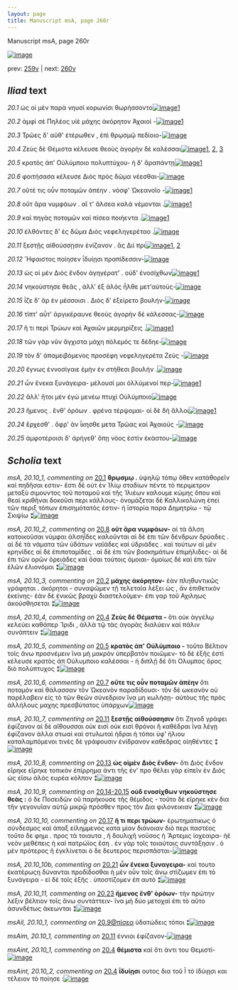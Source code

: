 ```yaml
---
layout: page
title: Manuscript msA, page 260r
---
```


Manuscript msA, page 260r

[![image](http://www.homermultitext.org/iipsrv?OBJ=IIP,1.0&FIF=/project/homer/pyramidal/deepzoom/hmt/vaimg/2017a/VA260RN_0431.tif&WID=100&CVT=JPEG)](http://www.homermultitext.org/ict2/?urn=urn:cite2:hmt:vaimg.2017a:VA260RN_0431)

prev:  [259v](../259v/) | next:  [260v](../260v/)

## *Iliad* text

*20.1* <a id="20.1"/> ὡς οἱ μὲν παρὰ νηυσὶ κορωνίσι θωρήσσοντο[![image](http://www.homermultitext.org/iipsrv?OBJ=IIP,1.0&FIF=/project/homer/pyramidal/deepzoom/hmt/vaimg/2017a/VA260RN_0431.tif&RGN=0.1057,0.1761,0.4963,0.06625&WID=1000&CVT=JPEG)](http://www.homermultitext.org/ict2/?urn=urn:cite2:hmt:vaimg.2017a:VA260RN_0431@0.1057,0.1761,0.4963,0.06625)[1](#msA_20.10_1)

*20.2* <a id="20.2"/> ἀμφὶ σὲ Πηλέος υἱὲ μάχης ἀκόρητον Ἀχαιοί -[![image](http://www.homermultitext.org/iipsrv?OBJ=IIP,1.0&FIF=/project/homer/pyramidal/deepzoom/hmt/vaimg/2017a/VA260RN_0431.tif&RGN=0.1971,0.2144,0.3981,0.02573&WID=1000&CVT=JPEG)](http://www.homermultitext.org/ict2/?urn=urn:cite2:hmt:vaimg.2017a:VA260RN_0431@0.1971,0.2144,0.3981,0.02573)[1](#msA_20.10_3)

*20.3* <a id="20.3"/> Τρῶες δ' αῦθ' ἑτέρωθεν , ἐπὶ θρῳσμῷ πεδίοιο-[![image](http://www.homermultitext.org/iipsrv?OBJ=IIP,1.0&FIF=/project/homer/pyramidal/deepzoom/hmt/vaimg/2017a/VA260RN_0431.tif&RGN=0.1988,0.2385,0.4088,0.02089&WID=1000&CVT=JPEG)](http://www.homermultitext.org/ict2/?urn=urn:cite2:hmt:vaimg.2017a:VA260RN_0431@0.1988,0.2385,0.4088,0.02089)

*20.4* <a id="20.4"/> Ζεὺς δὲ Θέμιστα κέλευσε θεοὺς ἀγορὴν δὲ καλέσσαι[![image](http://www.homermultitext.org/iipsrv?OBJ=IIP,1.0&FIF=/project/homer/pyramidal/deepzoom/hmt/vaimg/2017a/VA260RN_0431.tif&RGN=0.2028,0.2552,0.4145,0.02752&WID=1000&CVT=JPEG)](http://www.homermultitext.org/ict2/?urn=urn:cite2:hmt:vaimg.2017a:VA260RN_0431@0.2028,0.2552,0.4145,0.02752)[1](#msAint_20.10_1), [2](#msAint_20.10_2), [3](#msA_20.10_4)

*20.5* <a id="20.5"/> κρατὸς ἀπ' Οὐλύμποιο πολυπτύχου- ἡ δ' ἄραπάντῃ[![image](http://www.homermultitext.org/iipsrv?OBJ=IIP,1.0&FIF=/project/homer/pyramidal/deepzoom/hmt/vaimg/2017a/VA260RN_0431.tif&RGN=0.1990,0.2733,0.4145,0.02752&WID=1000&CVT=JPEG)](http://www.homermultitext.org/ict2/?urn=urn:cite2:hmt:vaimg.2017a:VA260RN_0431@0.1990,0.2733,0.4145,0.02752)[1](#msA_20.10_5)

*20.6* <a id="20.6"/> φοιτήσασα κέλευσε Διὸς πρὸς δῶμα νέεσθαι-[![image](http://www.homermultitext.org/iipsrv?OBJ=IIP,1.0&FIF=/project/homer/pyramidal/deepzoom/hmt/vaimg/2017a/VA260RN_0431.tif&RGN=0.1973,0.2935,0.3791,0.0242&WID=1000&CVT=JPEG)](http://www.homermultitext.org/ict2/?urn=urn:cite2:hmt:vaimg.2017a:VA260RN_0431@0.1973,0.2935,0.3791,0.0242)

*20.7* <a id="20.7"/> οὔτέ τις οὖν ποταμῶν ἀπέην . νόσφ' Ὠκεανοῖο -[![image](http://www.homermultitext.org/iipsrv?OBJ=IIP,1.0&FIF=/project/homer/pyramidal/deepzoom/hmt/vaimg/2017a/VA260RN_0431.tif&RGN=0.1980,0.3115,0.3791,0.02420&WID=1000&CVT=JPEG)](http://www.homermultitext.org/ict2/?urn=urn:cite2:hmt:vaimg.2017a:VA260RN_0431@0.1980,0.3115,0.3791,0.02420)[1](#msA_20.10_6)

*20.8* <a id="20.8"/> οὔτ ἄρα νυμφάων . αἵ τ' ἄλσεα καλὰ νέμονται .[![image](http://www.homermultitext.org/iipsrv?OBJ=IIP,1.0&FIF=/project/homer/pyramidal/deepzoom/hmt/vaimg/2017a/VA260RN_0431.tif&RGN=0.1968,0.3302,0.3791,0.02420&WID=1000&CVT=JPEG)](http://www.homermultitext.org/ict2/?urn=urn:cite2:hmt:vaimg.2017a:VA260RN_0431@0.1968,0.3302,0.3791,0.02420)[1](#msA_20.10_2)

*20.9* <a id="20.9"/> καὶ πηγὰς ποταμῶν καὶ πίσεα ποιήεντα .[![image](http://www.homermultitext.org/iipsrv?OBJ=IIP,1.0&FIF=/project/homer/pyramidal/deepzoom/hmt/vaimg/2017a/VA260RN_0431.tif&RGN=0.1947,0.3508,0.3791,0.02420&WID=1000&CVT=JPEG)](http://www.homermultitext.org/ict2/?urn=urn:cite2:hmt:vaimg.2017a:VA260RN_0431@0.1947,0.3508,0.3791,0.02420)[1](#msAil_20.10_1)

*20.10* <a id="20.10"/> ἐλθόντες δ' ἐς δῶμα Διὸς νεφεληγερέταο .[![image](http://www.homermultitext.org/iipsrv?OBJ=IIP,1.0&FIF=/project/homer/pyramidal/deepzoom/hmt/vaimg/2017a/VA260RN_0431.tif&RGN=0.1947,0.3714,0.3791,0.02420&WID=1000&CVT=JPEG)](http://www.homermultitext.org/ict2/?urn=urn:cite2:hmt:vaimg.2017a:VA260RN_0431@0.1947,0.3714,0.3791,0.02420)

*20.11* <a id="20.11"/> ξεστῇς αἰθούσσῃσιν ἐνίζανον . ἃς Διὶ πρι[![image](http://www.homermultitext.org/iipsrv?OBJ=IIP,1.0&FIF=/project/homer/pyramidal/deepzoom/hmt/vaimg/2017a/VA260RN_0431.tif&RGN=0.1907,0.3895,0.3791,0.02420&WID=1000&CVT=JPEG)](http://www.homermultitext.org/ict2/?urn=urn:cite2:hmt:vaimg.2017a:VA260RN_0431@0.1907,0.3895,0.3791,0.02420)[1](#msA_20.10_7), [2](#msAim_20.10_1)

*20.12* <a id="20.12"/> Ἥφαιστος ποίησεν ΐδυίῃσι πραπίδεσσιν-[![image](http://www.homermultitext.org/iipsrv?OBJ=IIP,1.0&FIF=/project/homer/pyramidal/deepzoom/hmt/vaimg/2017a/VA260RN_0431.tif&RGN=0.1934,0.4076,0.3631,0.02420&WID=1000&CVT=JPEG)](http://www.homermultitext.org/ict2/?urn=urn:cite2:hmt:vaimg.2017a:VA260RN_0431@0.1934,0.4076,0.3631,0.02420)

*20.13* <a id="20.13"/> ὡς οἱ μὲν Διὸς ἔνδον ἀγηγέρατ' . οὐδ' ἐνοσίχθων[![image](http://www.homermultitext.org/iipsrv?OBJ=IIP,1.0&FIF=/project/homer/pyramidal/deepzoom/hmt/vaimg/2017a/VA260RN_0431.tif&RGN=0.1960,0.4297,0.3825,0.02420&WID=1000&CVT=JPEG)](http://www.homermultitext.org/ict2/?urn=urn:cite2:hmt:vaimg.2017a:VA260RN_0431@0.1960,0.4297,0.3825,0.02420)[1](#msA_20.10_8)

*20.14* <a id="20.14"/> νηκούστησε θεᾶς , ἀλλ' ἐξ ἁλὸς ἦλθε μετ'αὐτούς-[![image](http://www.homermultitext.org/iipsrv?OBJ=IIP,1.0&FIF=/project/homer/pyramidal/deepzoom/hmt/vaimg/2017a/VA260RN_0431.tif&RGN=0.1988,0.4473,0.3825,0.02420&WID=1000&CVT=JPEG)](http://www.homermultitext.org/ict2/?urn=urn:cite2:hmt:vaimg.2017a:VA260RN_0431@0.1988,0.4473,0.3825,0.02420)

*20.15* <a id="20.15"/> ΐζε δ' ἄρ ἐν μέσσοισι . Διὸς δ' ἐξείρετο βουλήν-[![image](http://www.homermultitext.org/iipsrv?OBJ=IIP,1.0&FIF=/project/homer/pyramidal/deepzoom/hmt/vaimg/2017a/VA260RN_0431.tif&RGN=0.1890,0.4645,0.3884,0.02669&WID=1000&CVT=JPEG)](http://www.homermultitext.org/ict2/?urn=urn:cite2:hmt:vaimg.2017a:VA260RN_0431@0.1890,0.4645,0.3884,0.02669)

*20.16* <a id="20.16"/> τίπτ' αὖτ' ἀργικέραυνε θεοὺς ἀγορὴν δὲ κάλεσσας-[![image](http://www.homermultitext.org/iipsrv?OBJ=IIP,1.0&FIF=/project/homer/pyramidal/deepzoom/hmt/vaimg/2017a/VA260RN_0431.tif&RGN=0.1864,0.4834,0.4204,0.02905&WID=1000&CVT=JPEG)](http://www.homermultitext.org/ict2/?urn=urn:cite2:hmt:vaimg.2017a:VA260RN_0431@0.1864,0.4834,0.4204,0.02905)

*20.17* <a id="20.17"/> ῆ τι περὶ Τρώων καὶ Ἀχαιῶν μερμηρίζεις .[![image](http://www.homermultitext.org/iipsrv?OBJ=IIP,1.0&FIF=/project/homer/pyramidal/deepzoom/hmt/vaimg/2017a/VA260RN_0431.tif&RGN=0.1887,0.5026,0.3874,0.02974&WID=1000&CVT=JPEG)](http://www.homermultitext.org/ict2/?urn=urn:cite2:hmt:vaimg.2017a:VA260RN_0431@0.1887,0.5026,0.3874,0.02974)[1](#msA_20.10_10)

*20.18* <a id="20.18"/> τῶν γὰρ νῦν ἄγχιστα μάχη πόλεμός τε δέδηε-[![image](http://www.homermultitext.org/iipsrv?OBJ=IIP,1.0&FIF=/project/homer/pyramidal/deepzoom/hmt/vaimg/2017a/VA260RN_0431.tif&RGN=0.1820,0.5219,0.4160,0.02642&WID=1000&CVT=JPEG)](http://www.homermultitext.org/ict2/?urn=urn:cite2:hmt:vaimg.2017a:VA260RN_0431@0.1820,0.5219,0.4160,0.02642)

*20.19* <a id="20.19"/> τὸν δ' ἀπαμειβόμενος προσέφη νεφεληγερέτα Ζεύς -[![image](http://www.homermultitext.org/iipsrv?OBJ=IIP,1.0&FIF=/project/homer/pyramidal/deepzoom/hmt/vaimg/2017a/VA260RN_0431.tif&RGN=0.1859,0.5434,0.4468,0.02974&WID=1000&CVT=JPEG)](http://www.homermultitext.org/ict2/?urn=urn:cite2:hmt:vaimg.2017a:VA260RN_0431@0.1859,0.5434,0.4468,0.02974)

*20.20* <a id="20.20"/> ἔγνως ἐννοσίγαιε ἐμὴν ἐν στήθεσι βουλὴν .[![image](http://www.homermultitext.org/iipsrv?OBJ=IIP,1.0&FIF=/project/homer/pyramidal/deepzoom/hmt/vaimg/2017a/VA260RN_0431.tif&RGN=0.1726,0.5588,0.4468,0.02974&WID=1000&CVT=JPEG)](http://www.homermultitext.org/ict2/?urn=urn:cite2:hmt:vaimg.2017a:VA260RN_0431@0.1726,0.5588,0.4468,0.02974)

*20.21* <a id="20.21"/> ὧν ἕνεκα ξυνάγειρα- μέλουσί μοι ὀλλύμενοί περ-[![image](http://www.homermultitext.org/iipsrv?OBJ=IIP,1.0&FIF=/project/homer/pyramidal/deepzoom/hmt/vaimg/2017a/VA260RN_0431.tif&RGN=0.1759,0.5826,0.4482,0.02310&WID=1000&CVT=JPEG)](http://www.homermultitext.org/ict2/?urn=urn:cite2:hmt:vaimg.2017a:VA260RN_0431@0.1759,0.5826,0.4482,0.02310)[1](#msA_20.10_10b)

*20.22* <a id="20.22"/> ἂλλ' ἤτοι μὲν ἐγὼ μενέω πτυχὶ Οὐλύμποιο[![image](http://www.homermultitext.org/iipsrv?OBJ=IIP,1.0&FIF=/project/homer/pyramidal/deepzoom/hmt/vaimg/2017a/VA260RN_0431.tif&RGN=0.1746,0.6007,0.4482,0.02310&WID=1000&CVT=JPEG)](http://www.homermultitext.org/ict2/?urn=urn:cite2:hmt:vaimg.2017a:VA260RN_0431@0.1746,0.6007,0.4482,0.02310)

*20.23* <a id="20.23"/> ἥμενος . ἔνθ' ὁρόων . φρένα τέρψομαι- οἱ δὲ δὴ ἄλλοι[![image](http://www.homermultitext.org/iipsrv?OBJ=IIP,1.0&FIF=/project/homer/pyramidal/deepzoom/hmt/vaimg/2017a/VA260RN_0431.tif&RGN=0.1787,0.6209,0.4482,0.02310&WID=1000&CVT=JPEG)](http://www.homermultitext.org/ict2/?urn=urn:cite2:hmt:vaimg.2017a:VA260RN_0431@0.1787,0.6209,0.4482,0.02310)[1](#msA_20.10_11)

*20.24* <a id="20.24"/> ἔρχεσθ' . ὄφρ' ὰν ΐκησθε μετα Τρῶας καὶ Ἀχαιούς -[![image](http://www.homermultitext.org/iipsrv?OBJ=IIP,1.0&FIF=/project/homer/pyramidal/deepzoom/hmt/vaimg/2017a/VA260RN_0431.tif&RGN=0.1759,0.6409,0.4482,0.02310&WID=1000&CVT=JPEG)](http://www.homermultitext.org/ict2/?urn=urn:cite2:hmt:vaimg.2017a:VA260RN_0431@0.1759,0.6409,0.4482,0.02310)

*20.25* <a id="20.25"/> ἀμφοτέροισι δ' ἀρήγεθ' ὅπῃ νόος ἐστὶν ἑκάστου-[![image](http://www.homermultitext.org/iipsrv?OBJ=IIP,1.0&FIF=/project/homer/pyramidal/deepzoom/hmt/vaimg/2017a/VA260RN_0431.tif&RGN=0.1752,0.6591,0.4482,0.03071&WID=1000&CVT=JPEG)](http://www.homermultitext.org/ict2/?urn=urn:cite2:hmt:vaimg.2017a:VA260RN_0431@0.1752,0.6591,0.4482,0.03071)

## *Scholia* text

*msA, 20.10_1, commenting on* [20.1](#20.1)  <a id="msA_20.10_1"/> **θρῳσμῳ .** ὑψηλῷ τόπῳ ὅθεν κατὰθορεῖν καὶ πηδῆσαι εστιν- ἔστι δὲ οὑτ ἐν Ἰλίῳ σταδίων πέντε τὸ περιμετρον μεταξὺ σιμουντος τοῦ ποταμοῦ καὶ τῆς Ἰλιέων καλουμε κώμης ὅπου καὶ θεαί κριθῆναι δοκοῦσι περι κάλλους- ὀνομάζεται δὲ Καλλικολώνη ἐπεὶ τῶν περιξ τόπων ἐπισημότατός ἐστιν- ἡ ϊστορία παρα Δημητρίω - τῷ Σκιψίω ⁑[![image](http://www.homermultitext.org/iipsrv?OBJ=IIP,1.0&FIF=/project/homer/pyramidal/deepzoom/hmt/vaimg/2017a/VA260RN_0431.tif&RGN=0.1955,0.09903,0.6275,0.04108&WID=1000&CVT=JPEG)](http://www.homermultitext.org/ict2/?urn=urn:cite2:hmt:vaimg.2017a:VA260RN_0431@0.1955,0.09903,0.6275,0.04108)

*msA, 20.10_2, commenting on* [20.8](#20.8)  <a id="msA_20.10_2"/> **οὔτ ἂρα νυμφάων-** αἱ τὰ ἄλση κατοικοῦσαι νύμφαι ἀλσηΐδες καλοῦνται αὶ δὲ ἐπι τῶν δένδρων δρύαδες . αἱ δὲ τὰ νάματα τῶν ὑδάτων ναϊάδες καὶ ὑδριάδες . καὶ τούτων αἱ μὲν κρηνίδες αἱ δὲ ἐπιποταμίδες . αἱ δὲ ἐπι τῶν βοσκημάτων ἐπιμήλιδες- αἱ δὲ ἐπι τῶν ορῶν ὀρειάδες καὶ ὅσαι τούτοις ὁμοιαι- ὁμοίως δὲ καὶ ἐπι τῶν ἑλῶν ἐλιονόμοι ⁑[![image](http://www.homermultitext.org/iipsrv?OBJ=IIP,1.0&FIF=/project/homer/pyramidal/deepzoom/hmt/vaimg/2017a/VA260RN_0431.tif&RGN=0.1984,0.1250,0.6210,0.06459&WID=1000&CVT=JPEG)](http://www.homermultitext.org/ict2/?urn=urn:cite2:hmt:vaimg.2017a:VA260RN_0431@0.1984,0.1250,0.6210,0.06459)

*msA, 20.10_3, commenting on* [20.2](#20.2)  <a id="msA_20.10_3"/> **μάχης ἀκόρητον-** ἐὰν πληθυντικῶς γράφηται . ἀκόρητοι - συναψῶμεν τῇ τελεταία λέξει ὡς , ἂν ἐπιθετικὸν ἐκείνης- ἐὰν δὲ ἑνικῶς βραχὺ διαστελοῦμεν- ἐπι γαρ τοῦ Αχιληως ἀκούσθησεται ⁑[![image](http://www.homermultitext.org/iipsrv?OBJ=IIP,1.0&FIF=/project/homer/pyramidal/deepzoom/hmt/vaimg/2017a/VA260RN_0431.tif&RGN=0.6207,0.2019,0.2190,0.07040&WID=1000&CVT=JPEG)](http://www.homermultitext.org/ict2/?urn=urn:cite2:hmt:vaimg.2017a:VA260RN_0431@0.6207,0.2019,0.2190,0.07040)

*msA, 20.10_4, commenting on* [20.4](#20.4)  <a id="msA_20.10_4"/> **Ζεὺς δὲ Θέμιστα -** ὅτι οὐκ ἀγγέλῳ κελεύει καθάπερ Ἴριδι , ἀλλὰ τῷ τὰς ἀγορὰς διαλύειν καὶ πάλιν συνάπτειν ⁑[![image](http://www.homermultitext.org/iipsrv?OBJ=IIP,1.0&FIF=/project/homer/pyramidal/deepzoom/hmt/vaimg/2017a/VA260RN_0431.tif&RGN=0.6157,0.2643,0.1980,0.04011&WID=1000&CVT=JPEG)](http://www.homermultitext.org/ict2/?urn=urn:cite2:hmt:vaimg.2017a:VA260RN_0431@0.6157,0.2643,0.1980,0.04011)

*msA, 20.10_5, commenting on* [20.5](#20.5)  <a id="msA_20.10_5"/> **κρατὸς ἀπ' Οὐλύμποιο -** τοῦτο Βέλτιον τοῖς ἄνω προσνέμειν ἵνα μὴ μακρὸν ὑπερβατὸν ποιῶμεν- τὸ δὲ ἑξῆς ἐστὶ κέλευσε κρατὸς ἀπ Ούλυμποιο καλέσσαι - ἡ διπλῇ δὲ ὅτι Ολυμπος ὄρος διὸ πολύπτυχος ⁑[![image](http://www.homermultitext.org/iipsrv?OBJ=IIP,1.0&FIF=/project/homer/pyramidal/deepzoom/hmt/vaimg/2017a/VA260RN_0431.tif&RGN=0.6046,0.2967,0.2152,0.06598&WID=1000&CVT=JPEG)](http://www.homermultitext.org/ict2/?urn=urn:cite2:hmt:vaimg.2017a:VA260RN_0431@0.6046,0.2967,0.2152,0.06598)

*msA, 20.10_6, commenting on* [20.7](#20.7)  <a id="msA_20.10_6"/> **οὔτε τις οὖν ποταμῶν ἀπέην** ὅτι ποταμὸν καὶ θάλασσαν τὸν Ὠκεανὸν παραδίδουσι- τὸν δὲ ωκεανὸν οὐ παρέλαβειν εἰς τὸ τῶν θεῶν σύνεδριον ἵνα μη κωλήσῃ- αὐτὸυς τῆς πρὸς ἀλλήλους μαχης πρεσβύτατος ὑπάρχων[![image](http://www.homermultitext.org/iipsrv?OBJ=IIP,1.0&FIF=/project/homer/pyramidal/deepzoom/hmt/vaimg/2017a/VA260RN_0431.tif&RGN=0.6030,0.3611,0.2275,0.08409&WID=1000&CVT=JPEG)](http://www.homermultitext.org/ict2/?urn=urn:cite2:hmt:vaimg.2017a:VA260RN_0431@0.6030,0.3611,0.2275,0.08409)

*msA, 20.10_7, commenting on* [20.11](#20.11)  <a id="msA_20.10_7"/> **ξεστῇς αἰθούσσησιν** ὅτι Ζηνοδ γράφει ἐφίζανον αἱ δὲ αἴθουσσαι οὐκ εισὶ οὐκ εισὶ θρόνοι ἢ καθὲδραι ἵνα λέγῃ ἐφίζανον ἀλλα στωαὶ καὶ στυλωταὶ ήδραι ἠ τόποι ὑφ' ἡλιου καταλαμπόμενοι τινὲς δὲ γράφουσιν ἐνίδρανον καθεδρας οἰηθέντες ⁑[![image](http://www.homermultitext.org/iipsrv?OBJ=IIP,1.0&FIF=/project/homer/pyramidal/deepzoom/hmt/vaimg/2017a/VA260RN_0431.tif&RGN=0.6081,0.4376,0.2124,0.1036&WID=1000&CVT=JPEG)](http://www.homermultitext.org/ict2/?urn=urn:cite2:hmt:vaimg.2017a:VA260RN_0431@0.6081,0.4376,0.2124,0.1036)

*msA, 20.10_8, commenting on* [20.13](#20.13)  <a id="msA_20.10_8"/> **ὡς οὶμὲν Διὸς ἔνδον-** ὅτι Διὸς ἔνδον εἴρηκε εἴρηκε τοπικὸν ἐπίρρημα ἀντι τῆς ἑν' προ θέλει γὰρ εἰπεῖν ἐν Διὸς ὡς εἴσω ἁλὸς ευρέα κόλπον ⁑[![image](http://www.homermultitext.org/iipsrv?OBJ=IIP,1.0&FIF=/project/homer/pyramidal/deepzoom/hmt/vaimg/2017a/VA260RN_0431.tif&RGN=0.6277,0.5368,0.1817,0.07192&WID=1000&CVT=JPEG)](http://www.homermultitext.org/ict2/?urn=urn:cite2:hmt:vaimg.2017a:VA260RN_0431@0.6277,0.5368,0.1817,0.07192)

*msA, 20.10_9, commenting on* [20.14-20.15](#20.14-20.15)  <a id="msA_20.10_9"/> **οὐδ ενοσίχθων νηκούστησε θεὰς :** ὁ δε Ποσειδῶν οῦ παρήκουσε τῆς θέμιδος - τοῦτο δὲ εἴρηκε κὲν δια τῆν γεγονυῖαν αὐτῷ μικρῷ πρόσθεν προς τὸν Δια φιλονεικιαν ⁑[![image](http://www.homermultitext.org/iipsrv?OBJ=IIP,1.0&FIF=/project/homer/pyramidal/deepzoom/hmt/vaimg/2017a/VA260RN_0431.tif&RGN=0.6271,0.5929,0.1817,0.06777&WID=1000&CVT=JPEG)](http://www.homermultitext.org/ict2/?urn=urn:cite2:hmt:vaimg.2017a:VA260RN_0431@0.6271,0.5929,0.1817,0.06777)

*msA, 20.10_10, commenting on* [20.17](#20.17)  <a id="msA_20.10_10"/> **ῆ τι περι τρώων-** ἐρωτηματικως ὁ σύνδεσμος καὶ ἁπαξ εἰλημμενος κατα μίαν διάνοιαν διὸ περι παστέος τοῦτο δε φημι . προς τὰ τοιαυτα , ῆ δουλιχῆ νοῦσος ὴ Ἄρτεμις ἰοχεαιρα- ἠὲ νεὸν μεθέπεις ἠ καὶ πατρώϊος ἔση . ἐν γὰρ τοῖς τοιαύταις συντάξησιν . ὁ μὲν πρότερος ῆ ἐγκλίνεται ὁ δε δευτερος περισπᾶσται-[![image](http://www.homermultitext.org/iipsrv?OBJ=IIP,1.0&FIF=/project/homer/pyramidal/deepzoom/hmt/vaimg/2017a/VA260RN_0431.tif&RGN=0.1782,0.6562,0.6347,0.07275&WID=1000&CVT=JPEG)](http://www.homermultitext.org/ict2/?urn=urn:cite2:hmt:vaimg.2017a:VA260RN_0431@0.1782,0.6562,0.6347,0.07275)

*msA, 20.10_10b, commenting on* [20.21](#20.21)  <a id="msA_20.10_10b"/> **ὧν ἕνεκα ξυναγειρα-** καὶ τουτο ἑκατέρωςη δύνανται προδίδοσθαι ἠ μὲν οὖν τοῖς ἄνω στίζωμεν ἐπι τὸ ξυνάγειρα - εἰ δὲ τοῖς ἑξῆς . ὑποστίζομεν ἐπ αυτό ⁑[![image](http://www.homermultitext.org/iipsrv?OBJ=IIP,1.0&FIF=/project/homer/pyramidal/deepzoom/hmt/vaimg/2017a/VA260RN_0431.tif&RGN=0.1804,0.7120,0.6433,0.02725&WID=1000&CVT=JPEG)](http://www.homermultitext.org/ict2/?urn=urn:cite2:hmt:vaimg.2017a:VA260RN_0431@0.1804,0.7120,0.6433,0.02725)

*msA, 20.10_11, commenting on* [20.23](#20.23)  <a id="msA_20.10_11"/> **ἥμενος ἔνθ' ὁρόων-** τὴν πρώτην λέξιν βέλτιον τοῖς ἄνω συντάττειν- ἴνα μὴ δύο μετοχαὶ ἐπι τὸ αὒτο ἀσυνδέτως ἀκεωνται ⁑[![image](http://www.homermultitext.org/iipsrv?OBJ=IIP,1.0&FIF=/project/homer/pyramidal/deepzoom/hmt/vaimg/2017a/VA260RN_0431.tif&RGN=0.1826,0.7227,0.6446,0.03181&WID=1000&CVT=JPEG)](http://www.homermultitext.org/ict2/?urn=urn:cite2:hmt:vaimg.2017a:VA260RN_0431@0.1826,0.7227,0.6446,0.03181)

*msAil, 20.10_1, commenting on* [20.9@πίσεα](#20.9@πίσεα)  <a id="msAil_20.10_1"/> ὑδατώδεις τόποι ⁑[![image](http://www.homermultitext.org/iipsrv?OBJ=IIP,1.0&FIF=/project/homer/pyramidal/deepzoom/hmt/vaimg/2017a/VA260RN_0431.tif&RGN=0.4127,0.3466,0.08364,0.01245&WID=1000&CVT=JPEG)](http://www.homermultitext.org/ict2/?urn=urn:cite2:hmt:vaimg.2017a:VA260RN_0431@0.4127,0.3466,0.08364,0.01245)

*msAim, 20.10_1, commenting on* [20.11](#20.11)  <a id="msAim_20.10_1"/> έννιοι ἐφίζανον-[![image](http://www.homermultitext.org/iipsrv?OBJ=IIP,1.0&FIF=/project/homer/pyramidal/deepzoom/hmt/vaimg/2017a/VA260RN_0431.tif&RGN=0.5643,0.3942,0.04643,0.03167&WID=1000&CVT=JPEG)](http://www.homermultitext.org/ict2/?urn=urn:cite2:hmt:vaimg.2017a:VA260RN_0431@0.5643,0.3942,0.04643,0.03167)

*msAint, 20.10_1, commenting on* [20.4](#20.4)  <a id="msAint_20.10_1"/> **θέμιστα** καὶ ὅτι ἀντι του Θεμιστί-[![image](http://www.homermultitext.org/iipsrv?OBJ=IIP,1.0&FIF=/project/homer/pyramidal/deepzoom/hmt/vaimg/2017a/VA260RN_0431.tif&RGN=0.1179,0.2613,0.07940,0.02282&WID=1000&CVT=JPEG)](http://www.homermultitext.org/ict2/?urn=urn:cite2:hmt:vaimg.2017a:VA260RN_0431@0.1179,0.2613,0.07940,0.02282)

*msAint, 20.10_2, commenting on* [20.4](#20.4)  <a id="msAint_20.10_2"/> **ΐδυίῃσι** ουτος δια τοῦ Ϊ τὸ ἰδύιῃσι και τέλειον τὸ ποίησε :[![image](http://www.homermultitext.org/iipsrv?OBJ=IIP,1.0&FIF=/project/homer/pyramidal/deepzoom/hmt/vaimg/2017a/VA260RN_0431.tif&RGN=0.1214,0.4083,0.07424,0.02974&WID=1000&CVT=JPEG)](http://www.homermultitext.org/ict2/?urn=urn:cite2:hmt:vaimg.2017a:VA260RN_0431@0.1214,0.4083,0.07424,0.02974)
